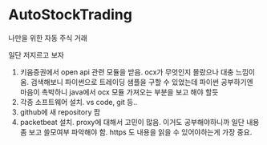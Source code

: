 # AutoStockTrading
나만을 위한 자동 주식 거래

일단 저지르고 보자

1. 키움증권에서 open api 관련 모듈을 받음.
   ocx가 무엇인지 몰랐으나 대충 느낌이 옴.
   검색해보니 파이썬으로 트레이딩 샘플을 구할 수 있었는데 파이썬 공부하기엔 마음이 촉박하니 java에서 ocx 모듈 가져오는 부분을 보고 해야 할듯
2. 각종 소프트웨어 설치. vs code, git 등..
3. github에 새 repository 팜
4. packetbeat 설치. proxy에 대해서 고민이 많음.
   이거도 공부해야하니까 일단 내용 좀 보고 쓸모여부 파악해야 함.
   https 도 내용을 읽을 수 있어야하는게 가장 중요.
